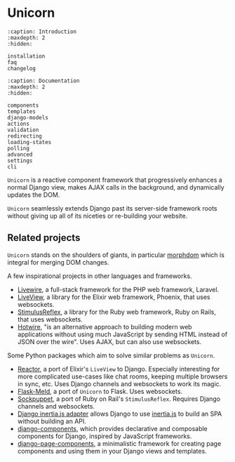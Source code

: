 # Unicorn

```{toctree}
:caption: Introduction
:maxdepth: 2
:hidden:

installation
faq
changelog
```

```{toctree}
:caption: Documentation
:maxdepth: 2
:hidden:

components
templates
django-models
actions
validation
redirecting
loading-states
polling
advanced
settings
cli
```

`Unicorn` is a reactive component framework that progressively enhances a normal Django view, makes AJAX calls in the background, and dynamically updates the DOM.

`Unicorn` seamlessly extends Django past its server-side framework roots without giving up all of its niceties or re-building your website.

## Related projects

`Unicorn` stands on the shoulders of giants, in particular [morphdom](https://github.com/patrick-steele-idem/morphdom) which is integral for merging DOM changes.

A few inspirational projects in other languages and frameworks.

- [Livewire](https://laravel-livewire.com/), a full-stack framework for the PHP web framework, Laravel.
- [LiveView](https://github.com/phoenixframework/phoenix_live_view), a library for the Elixir web framework, Phoenix, that uses websockets.
- [StimulusReflex](https://docs.stimulusreflex.com), a library for the Ruby web framework, Ruby on Rails, that uses websockets.
- [Hotwire](https://hotwire.dev), "is an alternative approach to building modern web applications without using much JavaScript by sending HTML instead of JSON over the wire". Uses AJAX, but can also use websockets.

Some Python packages which aim to solve similar problems as `Unicorn`.

- [Reactor](https://github.com/edelvalle/reactor/), a port of Elixir's `LiveView` to Django. Especially interesting for more complicated use-cases like chat rooms, keeping multiple browsers in sync, etc. Uses Django channels and websockets to work its magic.
- [Flask-Meld](https://github.com/mikeabrahamsen/Flask-Meld), a port of `Unicorn` to Flask. Uses websockets.
- [Sockpuppet](https://sockpuppet.argpar.se/), a port of Ruby on Rail's `StimulusReflex`. Requires Django channels and websockets.
- [Django inertia.js adapter](https://github.com/zodman/inertia-django) allows Django to use <a href="https://inertiajs.com">inertia.js</a> to build an SPA without building an API.
- [django-components](https://gitlab.com/Mojeer/django_components), which provides declarative and composable components for Django, inspired by JavaScript frameworks.
- [django-page-components](https://github.com/andreyfedoseev/django-page-components), a minimalistic framework for creating page components and using them in your Django views and templates.
